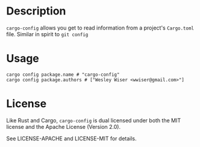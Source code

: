 # Description

`cargo-config` allows you get to read information from a project's `Cargo.toml` file. Similar in spirit to `git config`

# Usage

```
cargo config package.name # "cargo-config"
cargo config package.authors # ["Wesley Wiser <wwiser@gmail.com>"]
```

# License

Like Rust and Cargo, `cargo-config` is dual licensed under both the MIT license and the Apache License (Version 2.0).

See LICENSE-APACHE and LICENSE-MIT for details.
